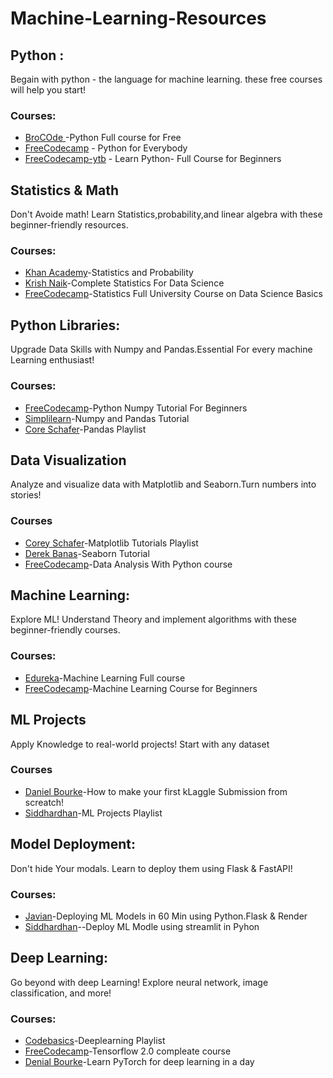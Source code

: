 # Machine-Learning-Resources

## Python : 
  Begain with python - the language for machine learning. these free courses will help you start!

### Courses: 
* [BroCOde ](https://youtube.com/playlist?list=PLZPZq0r_RZOOkUQbat8LyQii36cJf2SWT&si=c40fad3ApSCdeMyk) -Python Full course for Free
* [FreeCodecamp](https://www.freecodecamp.org/learn/python-for-everybody/) - Python for Everybody
* [FreeCodecamp-ytb](https://youtu.be/qwAFL1597eM?si=KTcnND0hvIog5svj) - Learn Python- Full Course for Beginners

## Statistics & Math 
  Don't Avoide math! Learn Statistics,probability,and linear algebra with these beginner-friendly resources.

### Courses:
* [Khan Academy](https://www.khanacademy.org/math/statistics-probability)-Statistics and Probability
* [Krish Naik](https://youtu.be/LZzq1zSL1bs?si=sztAr5oDAFrwhKIV)-Complete Statistics For Data Science
* [FreeCodecamp](https://youtu.be/xxpc-HPKN28?si=IVc3Br3ZqD5d0m3G)-Statistics Full University Course on Data Science Basics

## Python Libraries:
  Upgrade Data Skills with Numpy and Pandas.Essential For every machine Learning enthusiast!

### Courses:
* [FreeCodecamp](https://youtu.be/QUT1VHiLmmI?si=Ca-VQjxDMGbY9A8S)-Python Numpy Tutorial For Beginners
* [Simplilearn](https://www.simplilearn.com/tutorials/python-tutorial/python-pandas)-Numpy and Pandas Tutorial
* [Core Schafer](https://www.youtube.com/playlist?list=PL-osiE80TeTsWmV9i9c58mdDCSskIFdDS)-Pandas Playlist

## Data Visualization
Analyze and visualize data with Matplotlib and Seaborn.Turn numbers into stories!

### Courses
* [Corey Schafer](https://www.youtube.com/playlist?list=PL-osiE80TeTvipOqomVEeZ1HRrcEvtZB_)-Matplotlib Tutorials Playlist
* [Derek Banas](https://www.youtube.com/watch?v=6GUZXDef2U0)-Seaborn Tutorial
* [FreeCodecamp](https://www.freecodecamp.org/learn/data-analysis-with-python/)-Data Analysis With Python course

## Machine Learning:
  Explore ML! Understand Theory and implement algorithms with these beginner-friendly courses.

### Courses:
* [Edureka](https://www.youtube.com/watch?v=GwIo3gDZCVQ)-Machine Learning Full course
* [FreeCodecamp](https://www.freecodecamp.org/learn/machine-learning-with-python)-Machine Learning Course for Beginners

## ML Projects
  Apply Knowledge to real-world projects! Start with any dataset

### Courses
  * [Daniel Bourke](https://www.youtube.com/watch?v=f1y9wDDxWnA)-How to make your first kLaggle Submission from screatch!
  * [Siddhardhan](https://www.youtube.com/playlist?list=PLfFghEzKVmjvuSA67LszN1dZ-Dd_pkus6)-ML Projects Playlist

## Model Deployment:
  Don't hide Your modals. Learn to deploy them using Flask & FastAPI!

### Courses:
* [Javian](https://www.youtube.com/watch?v=rgr_aCg-338)-Deploying ML Models in 60 Min using Python.Flask & Render
* [Siddhardhan](https://www.youtube.com/watch?v=WLwjvWq0GWA)--Deploy ML Modle using streamlit in Pyhon

## Deep Learning:
  Go beyond with deep Learning! Explore neural network, image classification, and more!

### Courses:
* [Codebasics](https://www.youtube.com/playlist?list=PLeo1K3hjS3uu7CxAacxVndI4bE_o3BDtO)-Deeplearning Playlist
* [FreeCodecamp](https://www.youtube.com/watch?v=tPYj3fFJGjk)-Tensorflow 2.0 compleate course
* [Denial Bourke](https://www.youtube.com/watch?v=Z_ikDlimN6A)-Learn PyTorch for deep learning in a day 
